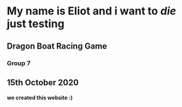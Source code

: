 # My name is Eliot and i want to **_die_** just testing
## Dragon Boat Racing Game
### Group 7

## 15th October 2020
#### we created this website :)

